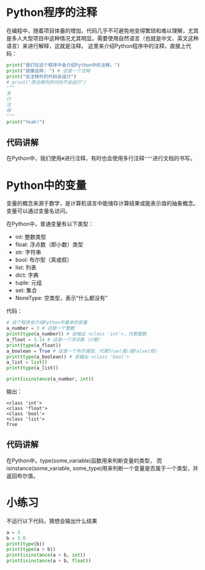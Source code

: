 # Python程序的注释
在编程中，随着项目体量的增加，代码几乎不可避免地变得繁琐和难以理解，尤其是多人大型项目中这种情况尤其明显。需要使用自然语言（也就是中文、英文这种语言）来进行解释，这就是注释。
这里来介绍Python程序中的注释，直接上代码：

```python
print("我们在这个程序中会介绍Python中的注释。")
print("就像这样: ") # 这是一个注释
print("在注释外的代码会运行")
# print("而注释内的代码不会运行")
"""
多
行
注
释
"""
print("Yeah!")
```

## 代码讲解
在Python中，我们使用`#`进行注释，有时也会使用多行注释`"""`进行文档的书写。

# Python中的变量
变量的概念来源于数学，是计算机语言中能储存计算结果或能表示值的抽象概念。
变量可以通过变量名访问。

在Python中，普通变量有以下类型：
- int: 整数类型
- float: 浮点数（即小数）类型
- str: 字符串
- bool: 布尔型（真或假）
- list: 列表
- dict: 字典
- tuple: 元组
- set: 集合
- NoneType: 空类型，表示“什么都没有”

代码：
```python
# 这个程序会介绍Python中基本的变量
a_number = 3 # 这是一个整数
print(type(a_number)) # 会输出 <class 'int'>，代表整数
a_float = 3.14 # 这是一个浮点数（小数）
print(type(a_float))
a_boolean = True # 这是一个布尔类型，代表True(真)或False(假)
print(type(a_boolean)) # 会输出 <class 'bool'>
a_list = list()
print(type(a_list))

print(isinstance(a_number, int))
```

输出：
```
<class 'int'>
<class 'float'>
<class 'bool'>
<class 'list'>
True
```

## 代码讲解
在Python中，type(some_variable)函数用来判断变量的类型，
而isinstance(some_variable, some_type)用来判断一个变量是否属于一个类型，并返回布尔值。

# 小练习
不运行以下代码，猜想会输出什么结果
```python
a = 3
b = 3.0
print(type(b))
print(type(a + b))
print(isinstance(a + b, int))
print(isinstance(a + b, float))
```
